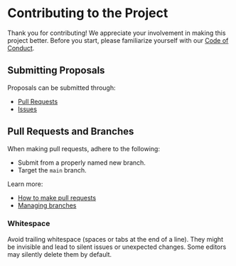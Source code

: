 # Contributing to the Project

Thank you for contributing! We appreciate your involvement in making this project better. Before you start, please familiarize yourself with our [Code of Conduct](./CODE_OF_CONDUCT.md).

## Submitting Proposals

Proposals can be submitted through:

- [Pull Requests](https://github.com/divio/getting-started-with-laravel/pulls)
- [Issues](https://github.com/divio/getting-started-with-laravel/issues)

## Pull Requests and Branches

When making pull requests, adhere to the following:

- Submit from a properly named new branch.
- Target the `main` branch.

Learn more:

- [How to make pull requests](https://help.github.com/articles/using-pull-requests/)
- [Managing branches](https://help.github.com/articles/creating-and-deleting-branches-within-your-repository/)

### Whitespace

Avoid trailing whitespace (spaces or tabs at the end of a line). They might be invisible and lead to silent issues or unexpected changes. Some editors may silently delete them by default.
